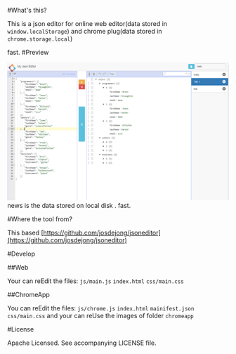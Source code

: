 #What's this?

This is a json editor for online web editor(data stored in `window.localStorage`) and chrome plug(data stored in `chrome.storage.local`)

fast.
#Preview

![chromeapp/images/1.png](chromeapp/images/2all.png)
news is the data stored on local disk . fast.

#Where the tool from?

This based [https://github.com/josdejong/jsoneditor](https://github.com/josdejong/jsoneditor)

#Develop

##Web

Your can reEdit the files:
`js/main.js`
`index.html`
`css/main.css`

##ChromeApp

You can reEdit the files:
`js/chrome.js`
`index.html`
`mainifest.json`
`css/main.css`
and your can reUse the images of folder `chromeapp`  

#License

Apache Licensed. See accompanying LICENSE file.

